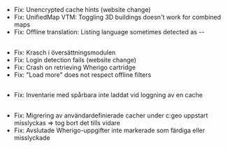 ##
- Fix: Unencrypted cache hints (website change)
- Fix: UnifiedMap VTM: Toggling 3D buildings doesn't work for combined maps
- Fix: Offline translation: Listing language sometimes detected as --

##
- Fix: Krasch i översättningsmodulen
- Fix: Login detection fails (website change)
- Fix: Crash on retrieving Wherigo cartridge
- Fix: "Load more" does not respect offline filters

##
- Fix: Inventarie med spårbara inte laddat vid loggning av en cache

##
- Fix: Migrering av användardefinierade cacher under c:geo uppstart misslyckas => tog bort det tills vidare
- Fix: Avslutade Wherigo-uppgifter inte markerade som färdiga eller misslyckade




